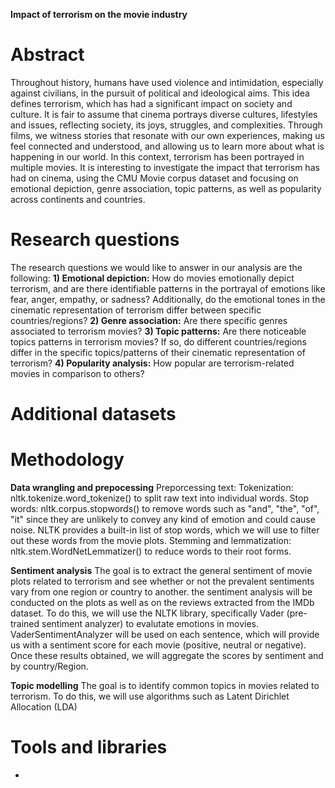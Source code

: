 **Impact of terrorism on the movie industry**

# Abstract
Throughout history, humans have used violence and intimidation, especially against civilians, in the pursuit of political and ideological aims. This idea defines terrorism, which has had a significant impact on society and culture. It is fair to assume that cinema portrays diverse cultures, lifestyles and issues, reflecting society, its joys, struggles, and complexities. Through films, we witness stories that resonate with our own experiences, making us feel connected and understood, and allowing us to learn more about what is happening in our world. In this context, terrorism has been portrayed in multiple movies. It is interesting to investigate the impact that terrorism has had on cinema, using the CMU Movie corpus dataset and focusing on emotional depiction, genre association, topic patterns, as well as popularity across continents and countries.

# Research questions
The research questions we would like to answer in our analysis are the following:
**1) Emotional depiction:** How do movies emotionally depict terrorism, and are there identifiable patterns in the portrayal of emotions like fear, anger, empathy, or sadness? Additionally, do the emotional tones in the cinematic representation of terrorism differ between specific countries/regions?
**2) Genre association:** Are there specific genres associated to terrorism movies?
**3) Topic patterns:** Are there noticeable topics patterns in terrorism movies? If so, do different countries/regions differ in the specific topics/patterns of their cinematic representation of terrorism?
**4) Popularity analysis:** How popular are terrorism-related movies in comparison to others?

# Additional datasets

# Methodology
**Data wrangling and prepocessing**
Preporcessing text:
    Tokenization: nltk.tokenize.word_tokenize() to split raw text into individual words.
    Stop words: nltk.corpus.stopwords() to remove words such as "and", "the", "of", "it" since they are unlikely to convey any kind of emotion and could cause noise. NLTK provides a built-in list of stop words, which we will use to filter out these words from the movie plots.
    Stemming and lemmatization: nltk.stem.WordNetLemmatizer() to reduce words to their root forms.

**Sentiment analysis**
The goal is to extract the general sentiment of movie plots related to terrorism and see whether or not the prevalent sentiments vary from one region or country to another. the sentiment analysis will be conducted on the plots as well as on the reviews extracted from the IMDb dataset.
To do this, we will use the NLTK library, specifically Vader (pre-trained sentiment analyzer) to evalutate emotions in movies. VaderSentimentAnalyzer will be used on each sentence, which will provide us with a sentiment score for each movie (positive, neutral or negative). Once these results obtained, we will aggregate the scores by sentiment and by country/Region.


**Topic modelling**
The goal is to identify common topics in movies related to terrorism. To do this, we will use algorithms such as Latent Dirichlet Allocation (LDA) 

# Tools and libraries
- 